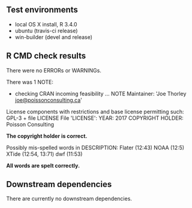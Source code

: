 ## Test environments

* local OS X install, R 3.4.0
* ubuntu (travis-ci release)
* win-builder (devel and release)

## R CMD check results

There were no ERRORs or WARNINGs.

There was 1 NOTE:

* checking CRAN incoming feasibility ... NOTE
Maintainer: 'Joe Thorley <joe@poissonconsulting.ca>'

License components with restrictions and base license permitting such:
  GPL-3 + file LICENSE
File 'LICENSE':
  YEAR: 2017
  COPYRIGHT HOLDER: Poisson Consulting

**The copyright holder is correct.**

Possibly mis-spelled words in DESCRIPTION:
  Flater (12:43)
  NOAA (12:5)
  XTide (12:54, 13:71)
  dwf (11:53)

**All words are spelt correctly.**

## Downstream dependencies

There are currently no downstream dependencies.
